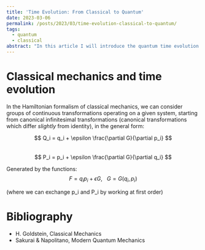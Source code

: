 ```yaml
---
title: 'Time Evolution: From Classical to Quantum'
date: 2023-03-06
permalink: /posts/2023/03/time-evolution-classical-to-quantum/
tags:
  - quantum
  - classical
abstract: "In this article I will introduce the quantum time evolution operator drawing parallels with classical mechanics and continuous transformations"
---
```


Classical mechanics and time evolution
======

In the Hamiltonian formalism of classical mechanics, we can consider groups of continuous transformations operating on a given system, starting from canonical infinitesimal transformations (canonical transformations which differ _slightly_ from identity), in the general form:

$$ Q_i = q_i + \epsilon \frac{\partial G}{\partial p_i} $$  
$$ P_i = p_i + \epsilon \frac{\partial G}{\partial q_i} $$


Generated by the functions:
$$ F = q_i p_i + \epsilon G, \ \ \ G = G(q_i, p_i) $$

(where we can exchange p_i and P_i by working at first order)


Bibliography
======
- H. Goldstein, Classical Mechanics
- Sakurai & Napolitano, Modern Quantum Mechanics
